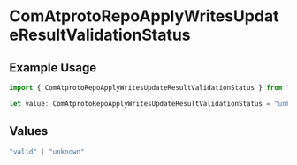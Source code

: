 # ComAtprotoRepoApplyWritesUpdateResultValidationStatus

## Example Usage

```typescript
import { ComAtprotoRepoApplyWritesUpdateResultValidationStatus } from "@speakeasy-api/bluesky/models/components";

let value: ComAtprotoRepoApplyWritesUpdateResultValidationStatus = "unknown";
```

## Values

```typescript
"valid" | "unknown"
```